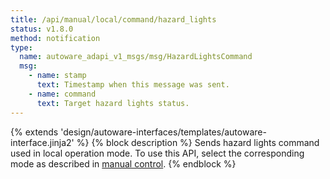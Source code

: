 ```yaml
---
title: /api/manual/local/command/hazard_lights
status: v1.8.0
method: notification
type:
  name: autoware_adapi_v1_msgs/msg/HazardLightsCommand
  msg:
    - name: stamp
      text: Timestamp when this message was sent.
    - name: command
      text: Target hazard lights status.
---
```


{% extends 'design/autoware-interfaces/templates/autoware-interface.jinja2' %}
{% block description %}
Sends hazard lights command used in local operation mode.
To use this API, select the corresponding mode as described in [manual control](../../../../../features/manual-control.md).
{% endblock %}
